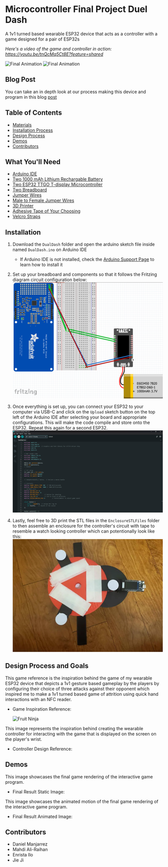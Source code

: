 # Microcontroller Final Project Duel Dash
A 1v1 turned based wearable ESP32 device that acts as a controller with a game designed for a pair of ESP32s

*Here's a video of the game and controller in action: https://youtu.be/tnQcMq5Ct8E?feature=shared*

![Final Animation](Media/Rotating.gif)
![Final Animation](Media/ButtonPressing.gif)

## Blog Post

You can take an in depth look at our process making this device and program in this blog [post](https://brassy-moonflower-6cd.notion.site/Dual-Dash-D2-15718fb9102d80f58f3fcc89c223d774?pvs=4)

## Table of Contents

- [Materials](#what-youll-need)
- [Installation Process](#installation)
- [Design Process](#design-process-and-goals)
- [Demos](#demos)
- [Contributors](#contributors)

## What You'll Need

 + [Arduino IDE](https://www.arduino.cc/en/software)
 + [Two 1000 mAh Lithium Rechargable Battery](https://www.amazon.com/1000mAh-battery-Rechargeable-Lithium-Connector/dp/B07BTWK13N/ref=sr_1_6?crid=101AM14WXNFD8&dib=eyJ2IjoiMSJ9.aYcE_selhm7YJrIDdOxwZUtfKCPameKjQAVnyCQnjW2_XaGXswwy79bUaMgn5w40YUOypY0CshhKOkwbec2MrBccoP42PQyXoTipmIQwVFRJOH4UQBPj1wdxoWgktCtVQwX1edUBTJ1_DYr5aZbTjXAPNelNrWZdUYMVlkkeovanGKu128uAZD0Wt1rYY13isNrNYp4lcrqZqyoqpZxCA0J_h6vvRUJvQVuXZf584rOVNijcqLixpdA9uBEkDtPJOIxZVK-Hv9UyRnTL3O0ZIIkj85FkGMTzIT7Aa1vqmwE.H1am0mHrqCf5Tp1lm_dzfIDjxTA5C-qtUZ5Z36XEUO8&dib_tag=se&keywords=1000%2Bmah%2Blithium%2Brechargeable%2Bbattery&qid=1733983449&sprefix=1000%2Bmah%2Blithium%2Brechargable%2Bbattery%2Caps%2C156&sr=8-6&th=1)
 + [Two ESP32 TTGO T-display Microcontroller](https://www.amazon.com/LILYGO-T-Display-Arduino-Development-CH9102F/dp/B099MPFJ9M?th=1)
 + [Two Breadboard](https://www.amazon.com/EL-CP-003-Breadboard-Solderless-Distribution-Connecting/dp/B01EV6LJ7G/ref=sr_1_13?crid=34X8PPI0DBVGL&dib=eyJ2IjoiMSJ9.BTT8MNHPlv4K77wqKb52By9wqhO8D20fweqTDbF_zIHk5F4fE59hggxnrwNQ0WXhfMPsTKopU72QV0E78jfiJeR5fH1-r-5-Q2f62ZiWHZy7h65OjWKk6AgCtgvFMVlXVZRIG69yOyUzEbciKw3e_0OFfyMyl9X4n0FXea0pxpK48cyxgtQxq43lyiDW5DwjB_Bq3DIBwFvGlJIo2jblZUu4Ld4rmyKi2xe2b-mCMhnRSnCmMXatnHMNUDiWfaURxkgUqREv3SQr-E_y-4mr8S33kuJ5zt8PwSmC5mEf--Y._KngmxBR7CKm46j1rh--lnUGY7WhmwhG7h8K_bJS7Vw&dib_tag=se&keywords=breadboard&qid=1730077539&s=industrial&sprefix=breadboard%2Cindustrial%2C112&sr=1-13)
 + [Jumper Wires](https://www.digikey.com/en/products/detail/bud-industries/BC-32626/5291560)
 + [Male to Female Jumper Wires](https://www.digikey.com/en/products/detail/adafruit-industries-llc/1954/6827087)
 + [3D Printer](https://www.amazon.com/HEPHI3D-Printers-Beginners-Assembled-Removable/dp/B0CMHJRM29/ref=sr_1_10?crid=2MK0PZ9VFMOSU&dib=eyJ2IjoiMSJ9.DpKNC2_35uTLj9pKGNT60blLVJ13BuHHYgOn2hbZcxlp15cPVac9dnOYXc2yjrsX196Kn7_Kb9NEiD1QlBCNqrsD8-CXHcAKH8VuNEcHzGtVCM0rgngYrydG3GsKtsvLSMS83G8ynVlFg_DfCHpUkPHEBQiyfTREEDyDJHbnV30WMia95MDjvbcMAXIWG5WNdvndyp_ybNoUQWyHfk2Ag1BJmeHdxYQKOew5AxtFsphUs-rnUmlt79imEpzL8j8OxBudoOtTds9JGuoE2qgX_1IL5WHcWAzfPGY9QQ3-T5E.g_wgq16-qBcScqvATYpUdqdRl_eUEwvmTmDpE1ClzT8&dib_tag=se&keywords=3d+printer&qid=1730077620&s=industrial&sprefix=3d+p%2Cindustrial%2C98&sr=1-10)
 + [Adhesive Tape of Your Choosing](https://www.amazon.com/Lichamp-General-Purpose-Painting-Stationery/dp/B07G97ZJ7Y/ref=sxin_15_pa_sp_search_thematic_sspa?content-id=amzn1.sym.76d54fcc-2362-404d-ab9b-b0653e2b2239%3Aamzn1.sym.76d54fcc-2362-404d-ab9b-b0653e2b2239&crid=2UEE9F17TEP2O&cv_ct_cx=tape&dib=eyJ2IjoiMSJ9.ltuWyEb4cIxg_G6TjJGGd5hToFDCJFCUctmCmhMpD_0zKcMRCj1QCYXLhxZCHC_t5gDelek12aG4L6x4-w50vQ.3ezT3uv5SMBbQd0xQCHEnYwg4asVE4yvN7ydjhQEcFY&dib_tag=se&keywords=tape&pd_rd_i=B07G97ZJ7Y&pd_rd_r=049ad745-920d-4bd7-91fa-da8bb7d1e324&pd_rd_w=Js0si&pd_rd_wg=dDkoB&pf_rd_p=76d54fcc-2362-404d-ab9b-b0653e2b2239&pf_rd_r=V80YXJ78XGQJ61TPJ08W&qid=1730077660&s=industrial&sbo=RZvfv%2F%2FHxDF%2BO5021pAnSA%3D%3D&sprefix=tape%2Cindustrial%2C98&sr=1-3-6024b2a3-78e4-4fed-8fed-e1613be3bcce-spons&sp_csd=d2lkZ2V0TmFtZT1zcF9zZWFyY2hfdGhlbWF0aWM&psc=1)
 + [Velcro Straps](https://www.amazon.com/YMCRLUX-Adjustable-Fastening-Reusable-Organizer/dp/B09XMVVRH8/ref=sr_1_4?crid=3MWZSD2P3PV94&dib=eyJ2IjoiMSJ9.w1ZL9xVojEV0BqeMUmybcXmymE8wiok5I0Z7MFM4HCn-IbPv8BV9RECbO-26XgVWFdloL7Mbysy5c6BAdDgMMEvLQj3QKwN_p36P3d2NlOnwtqhTyaBvLuv-FBootmduaQYbC6Jui0x3gSIXXdVwdiIZfjeCpVdksYkKM7I5PUZM3CDXGo8V3nuCeYryt20nEqrb2yDaLKr5mZaq_Ya69TUUSeF2dgBkJ4Ww3odaO7Q.ZoyPbaYDpznFnh_Usn5bKnT_Xu03a-KYTKzfUqh9bCE&dib_tag=se&keywords=velcro+straps&qid=1733983523&sprefix=velc%2Caps%2C122&sr=8-4)


## Installation
1. Download the `DualDash` folder and open the arduino sketch file inside named `DualDash.ino` on Arduino IDE
    * If Arduino IDE is not installed, check the [Arduino Support Page](https://support.arduino.cc/hc/en-us/articles/360019833020-Download-and-install-Arduino-IDE) to learn how to install it

2. Set up your breadboard and components so that it follows the Fritzing diagram circuit configuration below:![Connection Shown](Media/FinalProjectFritizingDiagram.png)

3. Once everything is set up, you can connect your ESP32 to your computer via USB-C and click on the `Upload` sketch button on the top left of the Arduino IDE after selecting your board and appropriate configurations. This will make the code compile and store onto the ESP32. Repeat this again for a second ESP32.
![Connection Shown](Media/IDE.png)

4. Lastly, feel free to 3D print the STL files in the `EnclosureSTLFiles` folder to then assemble an enclosure for the controller's circuit with tape to resemble a watch looking controller which can potentionally look like this:
![Connection Shown](Media/UnconnectedGauntlet.png)

## Design Process and Goals

This game reference is the inspiration behind the game of my wearable ESP32 device that depicts a 1v1 gesture based gameplay by the players by configuring their choice of three attacks against their opponent which inspired me to make a 1v1 turned based game of attrition using quick hand interactions with an NFC reader.

- Game Inspiration Reference:

  ![Fruit Ninja](Media/rps.png)

This image represents the inspiration behind creating the wearable controller for interacting with the game that is displayed on the screen on the player's wrist.

- Controller Design Reference:

## Demos

This image showcases the final game rendering of the interactive game program.

- Final Result Static Image:

This image showcases the animated motion of the final game rendering of the interactive game program.

- Final Result Animated Image: 


## Contributors

- Daniel Manjarrez
- Mahdi Ali-Raihan
- Enrista Ilo
- Jie Ji
